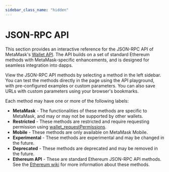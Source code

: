 ```yaml
---
sidebar_class_name: "hidden"
---
```


# JSON-RPC API

This section provides an interactive reference for the JSON-RPC API of MetaMask's [Wallet API](../../concepts/wallet-api.md). The API builds on a set of standard Ethereum methods with MetaMask-specific enhancements, and is designed for seamless integration into dapps.

View the JSON-RPC API methods by selecting a method in the left sidebar. You can test the methods directly in the page using the API playground, with pre-configured examples or custom parameters. You can also save URLs with custom parameters using your browser's bookmarks.

Each method may have one or more of the following labels:

- **MetaMask** - The functionalities of these methods are specific to MetaMask, and may or may not be supported by other wallets.
- **Restricted** - These methods are restricted and require requesting permission using [wallet_requestPermissions](/wallet/reference/json-rpc-methods/wallet_requestpermissions).
- **Mobile** - These methods are only available on MetaMask Mobile.
- **Experimental** - These methods are experimental and may be changed in the future.
- **Deprecated** - These methods are deprecated and may be removed in the future.
- **Ethereum API** - These are standard Ethereum JSON-RPC API methods. See the [Ethereum wiki](https://ethereum.org/en/#json-rpc-methods) for more information about these methods.